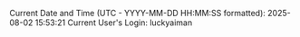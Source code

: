 Current Date and Time (UTC - YYYY-MM-DD HH:MM:SS formatted): 2025-08-02 15:53:21
Current User's Login: luckyaiman
